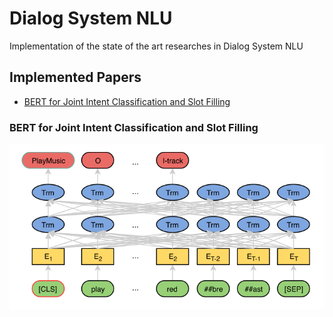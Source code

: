 # Dialog System NLU
Implementation of the state of the art researches in Dialog System NLU


## Implemented Papers

- [BERT for Joint Intent Classification and Slot Filling](https://arxiv.org/abs/1902.10909)
    
### BERT for Joint Intent Classification and Slot Filling

![Joint BERT](img/joint_bert.PNG?)
